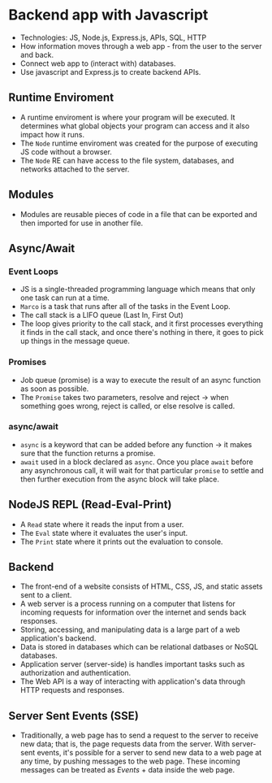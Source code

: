 # Backend app with Javascript
- Technologies: JS, Node.js, Express.js, APIs, SQL, HTTP
- How information moves through a web app - from the user to the server and back.
- Connect web app to (interact with) databases.
- Use javascript and Express.js to create backend APIs.

## Runtime Enviroment
- A runtime enviroment is where your program will be executed. It determines what global objects your program can access and it also impact how it runs.
- The `Node` runtime enviroment was created for the purpose of executing JS code without a browser.
- The `Node` RE can have access to the file system, databases, and networks attached to the server.

## Modules
- Modules are reusable pieces of code in a file that can be exported and then imported for use in another file.

## Async/Await
### Event Loops
- JS is a single-threaded programming language which means that only one task can run at a time.
- `Marco` is a task that runs after all of the tasks in the Event Loop.
- The call stack is a LIFO queue (Last In, First Out)
- The loop gives priority to the call stack, and it first processes everything it finds in the call stack, and once there's nothing in there, it goes to pick up things in the message queue.

### Promises
- Job queue (promise) is a way to execute the result of an async function as soon as possible.
- The `Promise` takes two parameters, resolve and reject -> when something goes wrong, reject is called, or else resolve is called.

### async/await
- `async` is a keyword that can be added before any function -> it makes sure that the function returns a promise.
- `await` used in a block declared as `async`. Once you place `await` before any asynchronous call, it will wait for that particular `promise` to settle and then further execution from the async block will take place.

## NodeJS REPL (Read-Eval-Print)
- A `Read` state where it reads the input from a user.
- The `Eval` state where it evaluates the user's input.
- The `Print` state where it prints out the evaluation to console.

## Backend
- The front-end of a website consists of HTML, CSS, JS, and static assets sent to a client.
- A web server is a process running on a computer that listens for incoming requests for information over the internet and sends back responses.
- Storing, accessing, and manipulating data is a large part of a web application's backend.
- Data is stored in databases which can be relational datbases or NoSQL databases.
- Application server (server-side) is handles important tasks such as authorization and authentication.
- The Web API is a way of interacting with application's data through HTTP requests and responses.

## Server Sent Events (SSE)
- Traditionally, a web page has to send a request to the server to receive new data; that is, the page requests data from the server. With server-sent events, it's possible for a server to send new data to a web page at any time, by pushing messages to the web page. These incoming messages can be treated as _Events_ + data inside the web page.